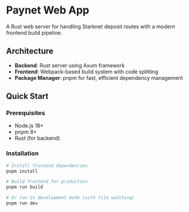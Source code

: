 # Paynet Web App

A Rust web server for handling Starknet deposit routes with a modern frontend build pipeline.

## Architecture

- **Backend**: Rust server using Axum framework
- **Frontend**: Webpack-based build system with code splitting
- **Package Manager**: pnpm for fast, efficient dependency management

## Quick Start

### Prerequisites

- Node.js 18+ 
- pnpm 8+
- Rust (for backend)

### Installation

```bash
# Install frontend dependencies
pnpm install

# Build frontend for production
pnpm run build

# Or run in development mode (with file watching)
pnpm run dev
